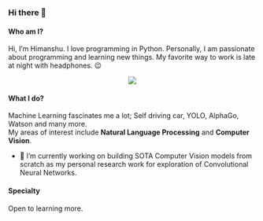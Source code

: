 ### Hi there 👋

#### Who am I?
Hi, I’m Himanshu. I love programming in Python. Personally, I am passionate about programming and learning new things. My favorite way to work is late at night with headphones. 😉
  
<p align="center">
  <img src="https://github-readme-stats.vercel.app/api?username=myselfHimanshu&show_icons=true&title_color=fff&icon_color=1aff4b&text_color=ffffff&bg_color=000000"/>
</p>

#### What I do?
Machine Learning fascinates me a lot; Self driving car, YOLO, AlphaGo, Watson and many more. <br>
My areas of interest include <b>Natural Language Processing</b> and <b>Computer Vision</b>.

- 🔭 I’m currently working on building SOTA Computer Vision models from scratch as my personal research work for exploration of Convolutional Neural Networks.  

#### Specialty
Open to learning more.
